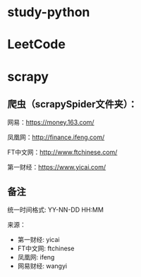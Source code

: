 # study-python

# LeetCode

# scrapy

## 爬虫（scrapySpider文件夹）：
网易：https://money.163.com/

凤凰网：http://finance.ifeng.com/

FT中文网：http://www.ftchinese.com/

第一财经：https://www.yicai.com/

## 备注
统一时间格式: YY-NN-DD HH:MM

来源：
- 第一财经: yicai
- FT中文网: ftchinese
- 凤凰网: ifeng
- 网易财经: wangyi